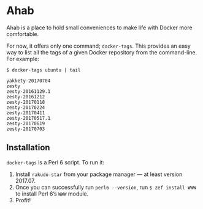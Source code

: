 # Ahab

Ahab is a place to hold small conveniences to make life with Docker more comfortable.

For now, it offers only one command; `docker-tags`.  This provides an easy way to list all the tags of a given Docker repository from the command-line.  For example:

```
$ docker-tags ubuntu | tail

yakkety-20170704
zesty
zesty-20161129.1
zesty-20161212
zesty-20170118
zesty-20170224
zesty-20170411
zesty-20170517.1
zesty-20170619
zesty-20170703
```
## Installation

`docker-tags` is a Perl 6 script.  To run it:

 1. Install `rakudo-star` from your package manager — at least version 2017.07.
 2. Once you can successfully run `perl6 --version`, run `$ zef install WWW` to install Perl 6’s `WWW` module.
 3. Profit!

